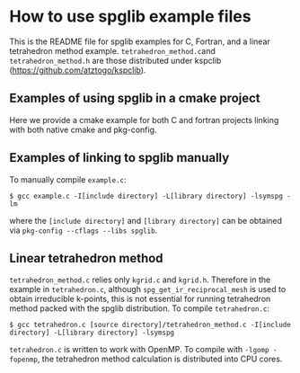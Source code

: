 # How to use spglib example files

This is the README file for spglib examples for C, Fortran, and
a linear tetrahedron method example. `tetrahedron_method.c`and
`tetrahedron_method.h` are those distributed under kspclib
(https://github.com/atztogo/kspclib).

## Examples of using spglib in a cmake project

Here we provide a cmake example for both C and fortran projects linking
with both native cmake and pkg-config.

## Examples of linking to spglib manually

To manually compile `example.c`:

```console
$ gcc example.c -I[include directory] -L[library directory] -lsymspg -lm
```

where the `[include directory]` and `[library directory]` can be obtained
via `pkg-config --cflags --libs spglib`.

## Linear tetrahedron method

`tetrahedron_method.c` relies only `kgrid.c` and `kgrid.h`. Therefore
in the example in `tetrahedron.c`, although
`spg_get_ir_reciprocal_mesh` is used to obtain irreducible k-points,
this is not essential for running tetrahedron method packed with the
spglib distribution. To compile `tetrahedron.c`:

```console
$ gcc tetrahedron.c [source directory]/tetrahedron_method.c -I[include directory] -L[library directory] -lsymspg
```

`tetrahedron.c` is written to work with OpenMP. To compile with
`-lgomp -fopenmp`, the tetrahedron method calculation is distributed
into CPU cores.
